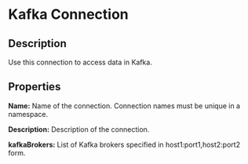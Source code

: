 # Kafka Connection

Description
-----------
Use this connection to access data in Kafka.

Properties
----------
**Name:** Name of the connection. Connection names must be unique in a namespace.

**Description:** Description of the connection.

**kafkaBrokers:** List of Kafka brokers specified in host1:port1,host2:port2 form.